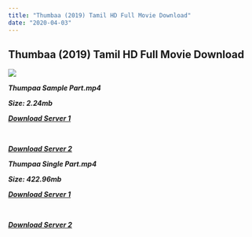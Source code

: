 ```yaml
---
title: "Thumbaa (2019) Tamil HD Full Movie Download"
date: "2020-04-03"
---
```


## Thumbaa (2019) Tamil HD Full Movie Download

[![](https://1.bp.blogspot.com/-c0ZYHA7uh_8/XQ2Azjv3B2I/AAAAAAAAAJ8/4GCGIyj2gHYu4wr6ki5MvkNwZ8ooCHUyACLcBGAs/s640/3609ba93-4b4a-48cd-a381-6a5b5041dfe6.jpeg)](https://1.bp.blogspot.com/-c0ZYHA7uh_8/XQ2Azjv3B2I/AAAAAAAAAJ8/4GCGIyj2gHYu4wr6ki5MvkNwZ8ooCHUyACLcBGAs/s1600/3609ba93-4b4a-48cd-a381-6a5b5041dfe6.jpeg)

**_Thumpaa Sample Part.mp4_**

**_Size: 2.24mb_**

**_[Download Server 1](http://b7.wetransfer.vip/files/Tamil{b337cb003d07febca875724d018e20f8c1927a284fdd439ea607fcc650de5bb7}20Movies/Tamil{b337cb003d07febca875724d018e20f8c1927a284fdd439ea607fcc650de5bb7}202019{b337cb003d07febca875724d018e20f8c1927a284fdd439ea607fcc650de5bb7}20Movies/Thumbaa{b337cb003d07febca875724d018e20f8c1927a284fdd439ea607fcc650de5bb7}20(2019)/Thumbaa{b337cb003d07febca875724d018e20f8c1927a284fdd439ea607fcc650de5bb7}20(2019){b337cb003d07febca875724d018e20f8c1927a284fdd439ea607fcc650de5bb7}20Proper{b337cb003d07febca875724d018e20f8c1927a284fdd439ea607fcc650de5bb7}20HDRip/Thumbaa{b337cb003d07febca875724d018e20f8c1927a284fdd439ea607fcc650de5bb7}20(2019){b337cb003d07febca875724d018e20f8c1927a284fdd439ea607fcc650de5bb7}20Sample{b337cb003d07febca875724d018e20f8c1927a284fdd439ea607fcc650de5bb7}20(640x360).mp4)_**

**_[  
](http://b7.wetransfer.vip/files/Tamil{b337cb003d07febca875724d018e20f8c1927a284fdd439ea607fcc650de5bb7}20Movies/Tamil{b337cb003d07febca875724d018e20f8c1927a284fdd439ea607fcc650de5bb7}202019{b337cb003d07febca875724d018e20f8c1927a284fdd439ea607fcc650de5bb7}20Movies/Thumbaa{b337cb003d07febca875724d018e20f8c1927a284fdd439ea607fcc650de5bb7}20(2019)/Thumbaa{b337cb003d07febca875724d018e20f8c1927a284fdd439ea607fcc650de5bb7}20(2019){b337cb003d07febca875724d018e20f8c1927a284fdd439ea607fcc650de5bb7}20Proper{b337cb003d07febca875724d018e20f8c1927a284fdd439ea607fcc650de5bb7}20HDRip/Thumbaa{b337cb003d07febca875724d018e20f8c1927a284fdd439ea607fcc650de5bb7}20(2019){b337cb003d07febca875724d018e20f8c1927a284fdd439ea607fcc650de5bb7}20Sample{b337cb003d07febca875724d018e20f8c1927a284fdd439ea607fcc650de5bb7}20(640x360).mp4)_**

**_[Download Server 2](http://b7.wetransfer.vip/files/Tamil{b337cb003d07febca875724d018e20f8c1927a284fdd439ea607fcc650de5bb7}20Movies/Tamil{b337cb003d07febca875724d018e20f8c1927a284fdd439ea607fcc650de5bb7}202019{b337cb003d07febca875724d018e20f8c1927a284fdd439ea607fcc650de5bb7}20Movies/Thumbaa{b337cb003d07febca875724d018e20f8c1927a284fdd439ea607fcc650de5bb7}20(2019)/Thumbaa{b337cb003d07febca875724d018e20f8c1927a284fdd439ea607fcc650de5bb7}20(2019){b337cb003d07febca875724d018e20f8c1927a284fdd439ea607fcc650de5bb7}20Proper{b337cb003d07febca875724d018e20f8c1927a284fdd439ea607fcc650de5bb7}20HDRip/Thumbaa{b337cb003d07febca875724d018e20f8c1927a284fdd439ea607fcc650de5bb7}20(2019){b337cb003d07febca875724d018e20f8c1927a284fdd439ea607fcc650de5bb7}20Sample{b337cb003d07febca875724d018e20f8c1927a284fdd439ea607fcc650de5bb7}20(640x360).mp4)_**

**_Thumpaa Single Part.mp4_**

**_Size: 422.96mb_**

**_[Download Server 1](http://b4.wetransfer.vip//files/Thumbaa{b337cb003d07febca875724d018e20f8c1927a284fdd439ea607fcc650de5bb7}20(2019).mp4)_**

**_[  
](http://b4.wetransfer.vip//files/Thumbaa{b337cb003d07febca875724d018e20f8c1927a284fdd439ea607fcc650de5bb7}20(2019).mp4)_**

**_[Download Server 2](http://b4.wetransfer.vip//files/Thumbaa{b337cb003d07febca875724d018e20f8c1927a284fdd439ea607fcc650de5bb7}20(2019).mp4)_**  
[  
](http://b4.wetransfer.vip//files/Thumbaa{b337cb003d07febca875724d018e20f8c1927a284fdd439ea607fcc650de5bb7}20(2019).mp4)
